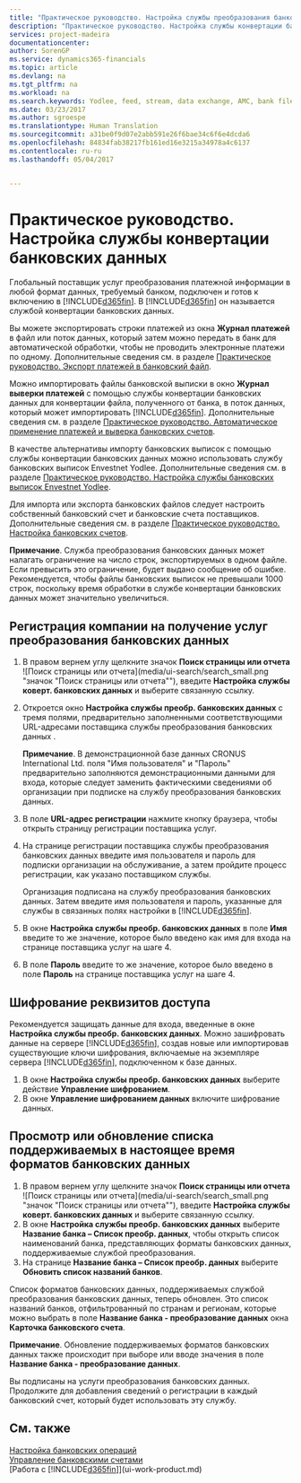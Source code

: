 ```yaml
---
title: "Практическое руководство. Настройка службы преобразования банковских данных | Документы Майкрософт"
description: "Практическое руководство. Настройка службы конвертации банковских данных"
services: project-madeira
documentationcenter: 
author: SorenGP
ms.service: dynamics365-financials
ms.topic: article
ms.devlang: na
ms.tgt_pltfrm: na
ms.workload: na
ms.search.keywords: Yodlee, feed, stream, data exchange, AMC, bank file import, bank file export, re-export, bank transfer, AMC, bank data conversion service, funds transfer
ms.date: 03/23/2017
ms.author: sgroespe
ms.translationtype: Human Translation
ms.sourcegitcommit: a31be0f9d07e2abb591e26f6bae34c6f6e4dcda6
ms.openlocfilehash: 84834fab38217fb161ed16e3215a34978a4c6137
ms.contentlocale: ru-ru
ms.lasthandoff: 05/04/2017


---
```

# <a name="how-to-set-up-the-bank-data-conversion-service"></a>Практическое руководство. Настройка службы конвертации банковских данных
Глобальный поставщик услуг преобразования платежной информации в любой формат данных, требуемый банком, подключен и готов к включению в [!INCLUDE[d365fin](includes/d365fin_md.md)]. В [!INCLUDE[d365fin](includes/d365fin_md.md)] он называется службой конвертации банковских данных.

Вы можете экспортировать строки платежей из окна **Журнал платежей** в файл или поток данных, который затем можно передать в банк для автоматической обработки, чтобы не проводить электронные платежи по одному. Дополнительные сведения см. в разделе [Практическое руководство. Экспорт платежей в банковский файл](payables-how-export-payments-bank-file.md).

Можно импортировать файлы банковской выписки в окно **Журнал выверки платежей** с помощью службы конвертации банковских данных для конвертации файла, полученного от банка, в поток данных, который может импортировать [!INCLUDE[d365fin](includes/d365fin_md.md)]. Дополнительные сведения см. в разделе [Практическое руководство. Автоматическое применение платежей и выверка банковских счетов](receivables-apply-payments-auto-reconcile-bank-accounts.md).

В качестве альтернативы импорту банковских выписок с помощью службы конвертации банковских данных можно использовать службу банковских выписок Envestnet Yodlee. Дополнительные сведения см. в разделе [Практическое руководство. Настройка службы банковских выписок Envestnet Yodlee](bank-how-setup-bank-statement-service.md).

Для импорта или экспорта банковских файлов следует настроить собственный банковский счет и банковские счета поставщиков. Дополнительные сведения см. в разделе [Практическое руководство. Настройка банковских счетов](bank-how-setup-bank-accounts.md).

**Примечание**. Служба преобразования банковских данных может налагать ограничение на число строк, экспортируемых в одном файле. Если превысить это ограничение, будет выдано сообщение об ошибке. Рекомендуется, чтобы файлы банковских выписок не превышали 1000 строк, поскольку время обработки в службе конвертации банковских данных может значительно увеличиться.

## <a name="to-sign-your-company-up-for-the-bank-data-conversion-service"></a>Регистрация компании на получение услуг преобразования банковских данных
1. В правом вернем углу щелкните значок **Поиск страницы или отчета** ![Поиск страницы или отчета](media/ui-search/search_small.png "значок "Поиск страницы или отчета""), введите **Настройка службы коверт. банковских данных** и выберите связанную ссылку.  
2. Откроется окно **Настройка службы преобр. банковских данных** с тремя полями, предварительно заполненными соответствующими URL-адресами поставщика службы преобразования банковских данных .

    **Примечание**. В демонстрационной базе данных CRONUS International Ltd. поля "Имя пользователя" и "Пароль" предварительно заполняются демонстрационными данными для входа, которые следует заменить фактическими сведениями об организации при подписке на службу преобразования банковских данных.
3. В поле **URL-адрес регистрации** нажмите кнопку браузера, чтобы открыть страницу регистрации поставщика услуг.  
4. На странице регистрации поставщика службы преобразования банковских данных введите имя пользователя и пароль для подписки организации на обслуживание, а затем пройдите процесс регистрации, как указано поставщиком службы.

    Организация подписана на службу преобразования банковских данных. Затем введите имя пользователя и пароль, указанные для службы в связанных полях настройки в [!INCLUDE[d365fin](includes/d365fin_md.md)].
5. В окне **Настройка службы преобр. банковских данных** в поле **Имя** введите то же значение, которое было введено как имя для входа на странице поставщика услуг на шаге 4.
6. В поле **Пароль** введите то же значение, которое было введено в поле **Пароль** на странице поставщика услуг на шаге 4.

## <a name="to-encrypt-your-login-information"></a>Шифрование реквизитов доступа
Рекомендуется защищать данные для входа, введенные в окне **Настройка службы преобр. банковских данных**. Можно зашифровать данные на сервере [!INCLUDE[d365fin](includes/d365fin_md.md)], создав новые или импортировав существующие ключи шифрования, включаемые на экземпляре сервера [!INCLUDE[d365fin](includes/d365fin_md.md)], подключенном к базе данных.

1. В окне **Настройка службы преобр. банковских данных** выберите действие **Управление шифрованием**.
2. В окне **Управление шифрованием данных** включите шифрование данных.

## <a name="to-view-or-update-the-list-of-currently-supported-bank-data-formats"></a>Просмотр или обновление списка поддерживаемых в настоящее время форматов банковских данных
1. В правом вернем углу щелкните значок **Поиск страницы или отчета** ![Поиск страницы или отчета](media/ui-search/search_small.png "значок "Поиск страницы или отчета""), введите **Настройка службы коверт. банковских данных** и выберите связанную ссылку.
2. В окне **Настройка службы преобр. банковских данных** выберите **Название банка – Список преобр. данных**, чтобы открыть список наименований банка, представляющих форматы банковских данных, поддерживаемые службой преобразования.
3. На странице **Название банка – Список преобр. данных** выберите **Обновить список названий банков**.

Список форматов банковских данных, поддерживаемых службой преобразования банковских данных, теперь обновлен. Это список названий банков, отфильтрованный по странам и регионам, которые можно выбрать в поле **Название банка - преобразование данных** окна **Карточка банковского счета**.

**Примечание**. Обновление поддерживаемых форматов банковских данных также происходит при выборе или вводе значения в поле **Название банка - преобразование данных**.

Вы подписаны на услуги преобразования банковских данных. Продолжите для добавления сведений о регистрации в каждый банковский счет, который будет использовать эту службу.

## <a name="see-also"></a>См. также
[Настройка банковских операций](bank-setup-banking.md)  
[Управление банковскими счетами](bank-manage-bank-accounts.md)  
[Работа с [!INCLUDE[d365fin](includes/d365fin_md.md)]](ui-work-product.md)

